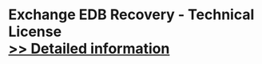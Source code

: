 # Exchange EDB Recovery - Technical License<br />[>> Detailed information](https://secure.shareit.com/shareit/product.html?productid=300754192&affiliateid=200057808)